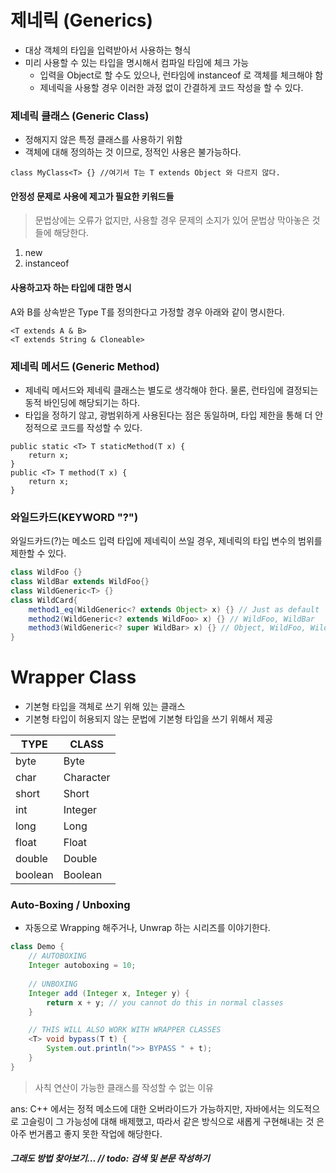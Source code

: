 # 제네릭 (Generics)
- 대상 객체의 타입을 입력받아서 사용하는 형식
- 미리 사용할 수 있는 타입을 명시해서 컴파일 타임에 체크 가능
    - 입력을 Object로 할 수도 있으나, 런타임에 instanceof 로 객체를 체크해야 함
    - 제네릭을 사용할 경우 이러한 과정 없이 간결하게 코드 작성을 할 수 있다.
    
### 제네릭 클래스 (Generic Class)
- 정해지지 않은 특정 클래스를 사용하기 위함
- 객체에 대해 정의하는 것 이므로, 정적인 사용은 불가능하다.

```
class MyClass<T> {} //여기서 T는 T extends Object 와 다르지 않다. 
```

#### 안정성 문제로 사용에 제고가 필요한 키워드들

> 문법상에는 오류가 없지만, 사용할 경우 문제의 소지가 있어 문법상 막아놓은 것들에 해당한다.
1. new
2. instanceof

#### 사용하고자 하는 타입에 대한 명시

A와 B를 상속받은 Type T를 정의한다고 가정할 경우 아래와 같이 명시한다.
```
<T extends A & B>
<T extends String & Cloneable>
```

### 제네릭 메서드 (Generic Method)
- 제네릭 메서드와 제네릭 클래스는 별도로 생각해야 한다. 물론, 런타임에 결정되는 동적 바인딩에 해당되기는 하다.
- 타입을 정하기 않고, 광범위하게 사용된다는 점은 동일하며, 타입 제한을 통해 더 안정적으로 코드를 작성할 수 있다.
```
public static <T> T staticMethod(T x) {
    return x;
}
public <T> T method(T x) {
    return x;
}
```

### 와일드카드(KEYWORD "?")

와일드카드(?)는 메소드 입력 타입에 제네릭이 쓰일 경우, 제네릭의 타입 변수의 범위를 제한할 수 있다.
```java
class WildFoo {}
class WildBar extends WildFoo{}
class WildGeneric<T> {}
class WildCard{
    method1_eq(WildGeneric<? extends Object> x) {} // Just as default
    method2(WildGeneric<? extends WildFoo> x) {} // WildFoo, WildBar
    method3(WildGeneric<? super WildBar> x) {} // Object, WildFoo, WildBar
}
```

# Wrapper Class
- 기본형 타입을 객체로 쓰기 위해 있는 클래스
- 기본형 타입이 허용되지 않는 문법에 기본형 타입을 쓰기 위해서 제공

TYPE | CLASS
---- | ----
byte | Byte
char | Character
short| Short
int  | Integer
long | Long
float | Float
double | Double
boolean | Boolean

### Auto-Boxing / Unboxing
- 자동으로 Wrapping 해주거나, Unwrap 하는 시리즈를 이야기한다.
```java
class Demo {
    // AUTOBOXING
    Integer autoboxing = 10;
    
    // UNBOXING
    Integer add (Integer x, Integer y) {
        return x + y; // you cannot do this in normal classes
    }

    // THIS WILL ALSO WORK WITH WRAPPER CLASSES
    <T> void bypass(T t) {
        System.out.println(">> BYPASS " + t);
    }
}
```

> 사칙 연산이 가능한 클래스를 작성할 수 없는 이유

ans: C++ 에서는 정적 메소드에 대한 오버라이드가 가능하지만, 자바에서는 의도적으로 고슬링이 그 가능성에 대해 배제했고, 따라서 같은 방식으로 새롭게 구현해내는 것 은 아주 번거롭고 좋지 못한 작업에 해당한다.

##### 그래도 방법 찾아보기... // todo: 검색 및 본문 작성하기

